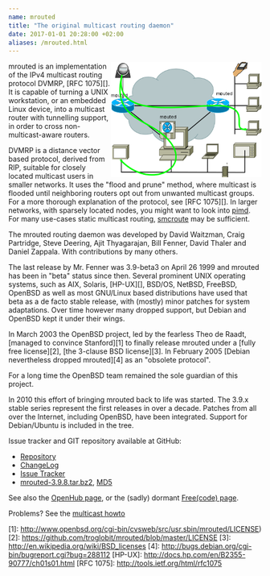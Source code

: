 ```yaml
---
name: mrouted
title: "The original multicast routing daemon"
date: 2017-01-01 20:28:00 +02:00
aliases: /mrouted.html
---
```

<img src="/images/dvmrp.png" style="width: 300px; height: 229px; float: right">

mrouted is an implementation of the IPv4 multicast routing protocol
DVMRP, [RFC 1075][].  It is capable of turning a UNIX workstation, or an
embedded Linux device, into a multicast router with tunnelling support,
in order to cross non-multicast-aware routers.

DVMRP is a distance vector based protocol, derived from RIP, suitable
for closely located multicast users in smaller networks.  It uses the
"flood and prune" method, where multicast is flooded until neighboring
routers opt out from unwanted multicast groups.  For a more thorough
explanation of the protocol, see [RFC 1075][].  In larger networks, with
sparsely located nodes, you might want to look into [pimd](/pimd.html).
For many use-cases static multicast routing, [smcroute](/smcroute.html)
may be sufficient.

The mrouted routing daemon was developed by David Waitzman, Craig
Partridge, Steve Deering, Ajit Thyagarajan, Bill Fenner, David Thaler
and Daniel Zappala.  With contributions by many others.

The last release by Mr. Fenner was 3.9-beta3 on April 26 1999 and
mrouted has been in "beta" status since then. Several prominent UNIX
operating systems, such as AIX, Solaris, [HP-UX][], BSD/OS, NetBSD,
FreeBSD, OpenBSD as well as most GNU/Linux based distributions have used
that beta as a de facto stable release, with (mostly) minor patches for
system adaptations. Over time however many dropped support, but Debian
and OpenBSD kept it under their wings.

In March 2003 the OpenBSD project, led by the fearless Theo de Raadt,
[managed to convince Stanford][1] to finally release mrouted under a
[fully free license][2], [the 3-clause BSD license][3].  In February
2005 [Debian nevertheless dropped mrouted][4] as an "obsolete protocol".

For a long time the OpenBSD team remained the sole guardian of this
project.

In 2010 this effort of bringing mrouted back to life was started. The
3.9.x stable series represent the first releases in over a
decade. Patches from all over the Internet, including OpenBSD, have
been integrated. Support for Debian/Ubuntu is included in the tree.

Issue tracker and GIT repository available at GitHub:

   * [Repository](http://github.com/troglobit/mrouted)
   * [ChangeLog](https://github.com/troglobit/mrouted/releases/tag/3.9.8)
   * [Issue Tracker](http://github.com/troglobit/mrouted/issues)
   * [mrouted-3.9.8.tar.bz2](ftp://ftp.troglobit.com/mrouted/mrouted-3.9.8.tar.bz2),
     [MD5](ftp://ftp.troglobit.com/mrouted/mrouted-3.9.8.tar.bz2.md5)

See also the [OpenHub page](https://www.openhub.net/p/mrouted/), or the
(sadly) dormant [Free(code) page](http://freecode.com/projects/mrouted).

Problems?  See the [multicast howto](/multicast-howto.html)

[1]: http://www.openbsd.org/cgi-bin/cvsweb/src/usr.sbin/mrouted/LICENSE)
[2]: https://github.com/troglobit/mrouted/blob/master/LICENSE
[3]: http://en.wikipedia.org/wiki/BSD_licenses
[4]: http://bugs.debian.org/cgi-bin/bugreport.cgi?bug=288112
[HP-UX]: http://docs.hp.com/en/B2355-90777/ch01s01.html
[RFC 1075]: http://tools.ietf.org/html/rfc1075
